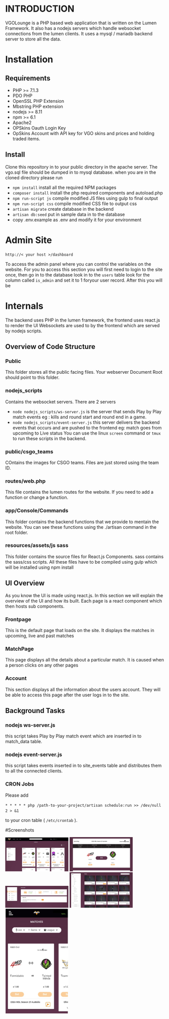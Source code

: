 # INTRODUCTION

VGOLounge is a PHP based web application that is written on the Lumen Framework.
It also has a nodejs servers which handle websocket connections from the lumen clients.
It uses a mysql / mariadb backend server to store all the data.

# Installation

## Requirements
 
 - PHP >= 7.1.3
 - PDO PHP 
 - OpenSSL PHP Extension
 - Mbstring PHP extension
 - nodejs >= 8.11
 - npm >= 6.1
 - Apache2
 - OPSkins Oauth Login Key
 - OpSkins Account with API key for VGO skins and prices and holding traded items. 
 
## Install

Clone this repository in to your public directory in the apache server. 
The vgo.sql file should be dumped in to mysql database.
when you are in the cloned directory please run 

- `npm install` install all the required NPM packages
- `composer install` install the php required components and autoload.php
- `npm run-script js` compile modified JS files using gulp to final output
- `npm run-script css` compile modified CSS file to output css 
- `artisan migrate` create database in the backend
- `artisan db:seed` put in sample data in to the database
- copy .env.example as .env and modify  it for your environment

# Admin Site

 `http://< your host >/dashboard`
 
 To access the admin panel where you can control the variables on the website.
 For you to access this section you will first need to login to the site once, then go in to the database look in to the `users` table look for the column called `is_admin` and set it to 1 foryour user record. After this you will be  

# Internals 
 
 The backend uses PHP in the lumen framework, the frontend uses react.js to render the UI
 Websockets are used to by the frontend which are served by nodejs scripts.
 
 ## Overview of Code Structure
 
 ### Public
 
 This folder stores all the public facing files. Your webserver Document Root should point to this folder.
 
 ### nodejs_scripts
 
 Contains the websocket servers. 
 There are 2 servers 
  - `node nodejs_scripts/ws-server.js` is the server that sends Play by Play match events eg : kills and round start and round end in a game.
  - `node nodejs_scripts/event-server.js` this server delivers the backend events that occurs and are pushed to the frontend eg: match goes from upcoming to Live status
  You can use the linux `screen` command or `tmux` to run these scripts in the backend.
 ### public/csgo_teams 
 
 COntains the images for CSGO teams. Files are just stored using the team ID.
 
 ### routes/web.php
 
 This file contains the lumen routes for the website. If you need to add a function or change a function.
 
 ### app/Console/Commands
 
 This folder contains the backend functions that we provide to mentain the website. You can see these functions using the ./artisan command in the root folder.
 
 ### resources/assets/js sass
 
 This folder contains the source files for React.js Components. sass contains the sass/css scripts. 
 All these files have to be compiled using gulp which will be installed using npm install
 
 ## UI Overview
 
 As you know the UI is made using react.js. In this section we will explain the overview of the UI and how its built.
 Each page is a react component which then hosts sub components.
 
 ### Frontpage
 
 This is the default page that loads on the site. It displays the matches in upcoming, live and past matches
 
 ### MatchPage
 
 This page displays all the details about a particular match. It is caused when a person clicks on any other pages
 
 ### Account
 
 This section displays all the information about the users account. They will be able to access this page after the user logs in to the site.
 
 ## Background Tasks
 
 ### nodejs ws-server.js
 
 this script takes Play by Play match event which are inserted in to match_data table.
 
 ### nodejs event-server.js 
 
 this script takes events inserted in to site_events table and distributes them to all the connected clients.
 
 ### CRON Jobs
 
 Please add 
 
 `* * * * * php /path-to-your-project/artisan schedule:run >> /dev/null 2 > &1`
 
 to your cron table ( `/etc/crontab` ). 
 
 #Screenshots
 
 <img src="/screenshot/vgo-screen1.jpg" width="200">
 <img src="/screenshot/vgo-screen2.jpg" width="200">
 <img src="/screenshot/vgoscreen-3.jpg" width="200">
 <img src="/screenshot/vgoscreen-4.jpg" width="200">
 <img src="/screenshot/vgoscreen-5.jpg" width="200">

